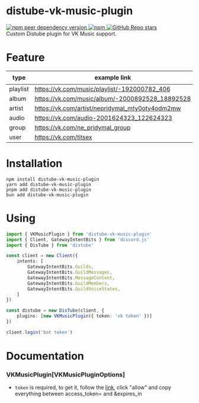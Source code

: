 # distube-vk-music-plugin
<div>
    <a href="https://nodei.co/npm/distube-vk-music-plugin">
        <img alt="npm peer dependency version" src="https://img.shields.io/npm/dependency-version/distube-vk-music-plugin/peer/distube?style=flat-square" />
    </a>
    <a href="https://nodei.co/npm/distube-vk-music-plugin">
        <img alt="npm" src="https://img.shields.io/npm/dt/distube-vk-music-plugin?logo=npm&style=flat-square">
    </a>
    <a href="https://github.com/titsex/distube-vk-music-plugin">
        <img alt="GitHub Repo stars" src="https://img.shields.io/github/stars/titsex/distube-vk-music-plugin?logo=github&logoColor=white&style=flat-square">
    </a>
</div>
Custom Distube plugin for VK Music support.

# Feature
| type     | example link                                    | ☑️ |
|----------|-------------------------------------------------|----|
| playlist | https://vk.com/music/playlist/-192000782_406    | ✅  |
| album    | https://vk.com/music/album/-2000892528_18892528 | ✅  |
| artist   | https://vk.com/artist/nepridymal_mty0oty4odm2mw | ✅  |
| audio    | https://vk.com/audio-2001624323_122624323       | ✅  |
| group    | https://vk.com/ne_pridymal_group                | ✅  |
| user     | https://vk.com/titsex                           | ✅  |

# Installation
```
npm install distube-vk-music-plugin
yarn add distube-vk-music-plugin
pnpm add distube-vk-music-plugin
bun add distube-vk-music-plugin
```

# Using
```ts
import { VKMusicPlugin } from 'distube-vk-music-plugin'
import { Client, GatewayIntentBits } from 'discord.js'
import { DisTube } from 'distube'

const client = new Client({
    intents: [
        GatewayIntentBits.Guilds,
        GatewayIntentBits.GuildMessages,
        GatewayIntentBits.MessageContent,
        GatewayIntentBits.GuildMembers,
        GatewayIntentBits.GuildVoiceStates,
    ]
})

const distube = new DisTube(client, {
    plugins: [new VKMusicPlugin({ token: 'vk token' })]
})

client.login('bot token')
```

# Documentation
### VKMusicPlugin[VKMusicPluginOptions]
* ```token``` is required, to get it, follow the [link](https://oauth.vk.com/authorize?client_id=2685278&scope=65536&response_type=token&revoke=1), click "allow" and copy everything between access_token= and &expires_in
